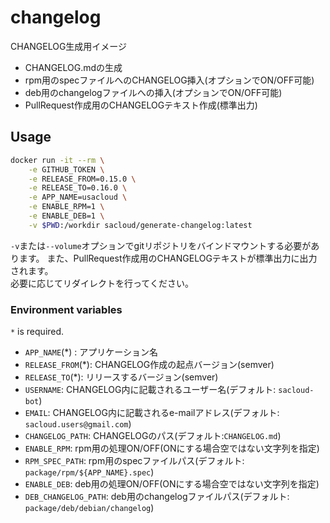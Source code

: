 # changelog

CHANGELOG生成用イメージ

- CHANGELOG.mdの生成
- rpm用のspecファイルへのCHANGELOG挿入(オプションでON/OFF可能)
- deb用のchangelogファイルへの挿入(オプションでON/OFF可能)
- PullRequest作成用のCHANGELOGテキスト作成(標準出力)

## Usage

```bash
docker run -it --rm \
    -e GITHUB_TOKEN \
    -e RELEASE_FROM=0.15.0 \
    -e RELEASE_TO=0.16.0 \
    -e APP_NAME=usacloud \
    -e ENABLE_RPM=1 \
    -e ENABLE_DEB=1 \
    -v $PWD:/workdir sacloud/generate-changelog:latest
```

`-v`または`--volume`オプションでgitリポジトリをバインドマウントする必要があります。
また、PullRequest作成用のCHANGELOGテキストが標準出力に出力されます。  
必要に応じてリダイレクトを行ってください。  

### Environment variables

`*` is required.

- `APP_NAME`(*) : アプリケーション名
- `RELEASE_FROM`(*): CHANGELOG作成の起点バージョン(semver)
- `RELEASE_TO`(*): リリースするバージョン(semver)
- `USERNAME`: CHANGELOG内に記載されるユーザー名(デフォルト: `sacloud-bot`)
- `EMAIL`: CHANGELOG内に記載されるe-mailアドレス(デフォルト: `sacloud.users@gmail.com`)
- `CHANGELOG_PATH`: CHANGELOGのパス(デフォルト:`CHANGELOG.md`)
- `ENABLE_RPM`:  rpm用の処理ON/OFF(ONにする場合空ではない文字列を指定)
- `RPM_SPEC_PATH`: rpm用のspecファイルパス(デフォルト: `package/rpm/${APP_NAME}.spec`)
- `ENABLE_DEB`: deb用の処理ON/OFF(ONにする場合空ではない文字列を指定)
- `DEB_CHANGELOG_PATH`: deb用のchangelogファイルパス(デフォルト: `package/deb/debian/changelog`)

